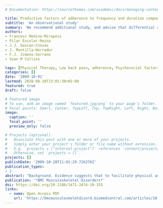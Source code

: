 ```yaml
---
# Documentation: https://sourcethemes.com/academic/docs/managing-content/

title: Predictive factors of adherence to frequency and duration components in home exercise programs for neck and low back pain
subtitle: 'An observational study'
summary: 'We recommend additional study, and advise that differential attention be given in clinical practice to each exercise component for improving adherence.'
authors:
- Francesc Medina-Mirapeix 
- Pilar Escolar-Reina
- J.J. Gascan-Cnovas
- J. Montilla-Herrador
- F.J. Jimeno-Serrano
- Sean M Collins

tags: [Physical Therapy, Low back pain, adherence, Psychosocial factors]
categories: []
date: '2009-10-01'
lastmod: 2020-08-28T13:01:30+02:00
featured: true
draft: false

# Featured image
# To use, add an image named `featured.jpg/png` to your page's folder.
# Focal points: Smart, Center, TopLeft, Top, TopRight, Left, Right, BottomLeft, Bottom, BottomRight.
image:
  caption: ''
  focal_point: ''
  preview_only: false

# Projects (optional).
#   Associate this post with one or more of your projects.
#   Simply enter your project's folder or file name without extension.
#   E.g. `projects = ["internal-project"]` references `content/project/deep-learning/index.md`.
#   Otherwise, set `projects = []`.
projects: []
publishDate: '2009-10-28T11:01:29.726376Z'
publication_types:
- 2
abstract: "Background. Evidence suggests that to facilitate physical activity sedentary people may adhere to one component of exercise prescriptions (intensity, duration or frequency) without adhering to other components. Some experts have provided evidence for determinants of adherence to different components among healthy people. However, our understanding remains scarce in this area for patients with neck or low back pain. The aims of this study are to determine whether patients with neck or low back pain have different rates of adherence to exercise components of frequency per week and duration per session when prescribed with a home exercise program, and to identify if adherence to both exercise components have distinct predictive factors. Methods. A cohort of one hundred eighty-four patients with chronic neck or low back pain who attended physiotherapy in eight primary care centers were studied prospectively one month after intervention. The study had three measurement periods: at baseline (measuring characteristics of patients and pain), at the end of physiotherapy intervention (measuring characteristics of the home exercise program) and a month later (measuring professional behaviors during clinical encounters, environmental factors and self-efficacy, and adherence behavior). Results. Adherence to duration per session (70.9 percent +/- 7.1) was more probable than adherence to frequency per week (60.7 percent +/- 7.0). Self-efficacy was a relevant factor for both exercise components (p < 0.05). The total number of exercises prescribed was predictive of frequency adherence (p < 0.05). Professional behaviors have a distinct influence on exercise components. Frequency adherence is more probable if patients received clarification of their doubts (adjusted OR: 4.1; p < 0.05), and duration adherence is more probable if they are supervised during the learning of exercises (adjusted OR: 3.3; p < 0.05). Conclusion. We have shown in a clinic-based study that adherence to exercise prescription frequency and duration components have distinct levels and predictive factors. We recommend additional study, and advise that differential attention be given in clinical practice to each exercise component for improving adherence."
publication: '*BMC Musculoskeletal Disorders*'
doi: https://doi.org/10.1186/1471-2474-10-155
links:
  - name: Open Access PDF
    url: 'https://bmcmusculoskeletdisord.biomedcentral.com/articles/10.1186/1471-2474-10-155'
---
```

